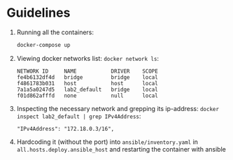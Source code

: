 # Guidelines

[//]: # (1. Preparing ansible)

[//]: # (   * Creating ansible image with Dockerfile:)

[//]: # (    ```bash)

[//]: # (    docker build -t ansible .)

[//]: # (    ```)

[//]: # (   * Running a docker container with ansible)

[//]: # (    ```bash)

[//]: # (    docker run --name ansible_container -v /var/run/docker.sock:/var/run/docker.sock ansible)

[//]: # (    ```)

[//]: # (2. Deploying app)

[//]: # (   * Inside ansible playbooks one needs to:)

[//]: # (      * Pull maven jdk17 docker image &#40;See `ansible/building_playbook.yaml`&#41;)

[//]: # (      * Run a docker container, copy source code inside it and compile it &#40;See `ansible/building_playbook.yaml`&#41;)

[//]: # (      * Run app in another docker container &#40;See `ansible/deploy_playbook.yaml`&#41;)

1. Running all the containers:
    ```bash
    docker-compose up 
    ```
2. Viewing docker networks list: `docker network ls`:
    ```
    NETWORK ID     NAME           DRIVER    SCOPE
   fe4b6132df4d   bridge         bridge    local
   f4861783b031   host           host      local
   7a1a5a0247d5   lab2_default   bridge    local
   f01d862afffd   none           null      local
    ```
3. Inspecting the necessary network and grepping its ip-address: `docker inspect lab2_default | grep IPv4Address`:
    ```
    "IPv4Address": "172.18.0.3/16",
    ```
4. Hardcoding it (without the port) into `ansible/inventory.yaml` in `all.hosts.deploy.ansible_host` and restarting the container with ansible